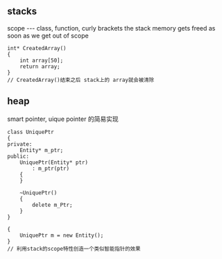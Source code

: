 ## stacks
scope ---  class, function, curly brackets
the stack memory gets freed as soon as we get out of scope


```
int* CreatedArray()
{
    int array[50];
    return array;
}
// CreatedArray()结束之后 stack上的 array就会被清除
```
## heap
smart pointer, uique pointer 的简易实现
```
class UniquePtr
{
private:
    Entity* m_ptr;
public:
    UniquePtr(Entity* ptr)
        : m_ptr(ptr)
    {
    }

    ~UniquePtr()
    {
        delete m_Ptr;
    }
}

{
    UniquePtr m = new Entity();
}
// 利用stack的scope特性创造一个类似智能指针的效果
```